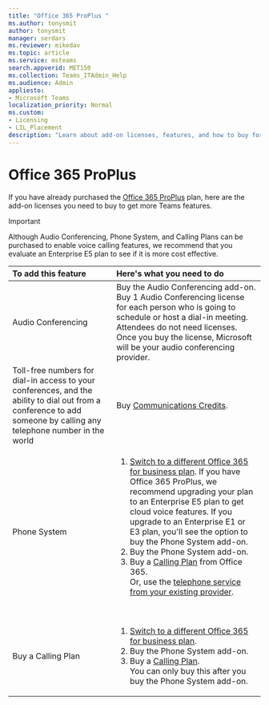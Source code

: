 ```yaml
---
title: "Office 365 ProPlus "
ms.author: tonysmit
author: tonysmit
manager: serdars
ms.reviewer: mikedav
ms.topic: article
ms.service: msteams
search.appverid: MET150
ms.collection: Teams_ITAdmin_Help
ms.audience: Admin
appliesto:
- Microsoft Teams
localization_priority: Normal
ms.custom:
- Licensing
- LIL_Placement
description: "Learn about add-on licenses, features, and how to buy for Office 365 ProPlus."
---
```


# Office 365 ProPlus

If you have already purchased the [Office 365 ProPlus](https://products.office.com/en-us/business/office-365-proplus-business-software) plan, here are the add-on licenses you need to buy to get more Teams features.

> [!IMPORTANT]
> Although Audio Conferencing, Phone System, and Calling Plans can be purchased to enable voice calling features, we recommend that you evaluate an Enterprise E5 plan to see if it is more cost effective.


|To add this feature |Here's what you need to do |
|:---------------------------|:--------------------------------|
|Audio Conferencing <br/> |Buy the Audio Conferencing add-on. <br/>Buy 1 Audio Conferencing license for each person who is going to schedule or host a dial-in meeting. Attendees do not need licenses. <br/>Once you buy the license, Microsoft will be your audio conferencing provider. |
|Toll-free numbers for dial-in access to your conferences, and the ability to dial out from a conference to add someone by calling any telephone number in the world <br/> |Buy [Communications Credits](../set-up-communications-credits-for-your-organization.md).|
|Phone System <br/> |<ol><li>[Switch to a different Office 365 for business plan](https://support.office.com/article/73318661-8f33-478b-bcc7-fb8d69dbb22a). If you have Office 365 ProPlus, we recommend upgrading your plan to an Enterprise E5 plan to get cloud voice features. If you upgrade to an Enterprise E1 or E3 plan, you'll see the option to buy the Phone System add-on. <br/></li><li>Buy the Phone System add-on. <br/></li><li>Buy a [Calling Plan](../calling-plans-for-office-365.md) from Office 365. <br/>Or, use the [telephone service from your existing provider](microsoft-teams-add-on-licensing.md#bkmk_existing).</li></ol>  <br/> |
|Buy a Calling Plan <br/> |<ol><li>[Switch to a different Office 365 for business plan](https://support.office.com/article/73318661-8f33-478b-bcc7-fb8d69dbb22a). <br/></li><li>Buy the Phone System add-on.</li><li>Buy a [Calling Plan](/calling-plans-for-office-365.md).<br/> You can only buy this after you buy the Phone System add-on. <br/> |
   
